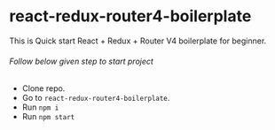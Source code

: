 # react-redux-router4-boilerplate
This is Quick start React + Redux + Router V4 boilerplate for beginner. 

###### Follow below given step to start project
- Clone repo.
- Go to `react-redux-router4-boilerplate`.
- Run `npm i`
- Run `npm start`
